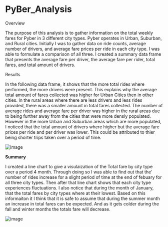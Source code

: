 # PyBer_Analysis


Overview

The purpose of this analysis is to gather information on the total weekly fares for Pyber in 3 different city types.
Pyber operates in Urban, Suburban, and Rural cities. Initially I was to gather data on ride counts, average number of drivers, and average fare
prices per ride in each city type. I was able to formulate a comparison of all three. I created a summary data frame that presents the average 
fare per driver, the average fare per rider, total fares, and total amount of drivers.


Results

In the following data frame, it shows that the more total rides where performed, the more drivers were present. This explains why the average
total amount of fares collected was higher for Urban Cities then in other cities. In the rural areas where there are less drivers and less rides 
provided, there was a smaller amount in total fares collected. The number of average rides and average fare per driver was higher in the rural 
areas due to being further away from the cities that were more densly populated. However in the more Urban and Suburban areas which are more populated, 
I noticed that the total amount of drivers where higher but the average fare prices per ride and per driver was lower. This could be attributed to 
thier being shorter trips taken over a period of time.

![image](https://user-images.githubusercontent.com/95897077/152429099-60bd8c8e-8826-486f-8ec8-efc6e5f56129.png)


**Summary**

I created a line chart to give a visulaization of the Total fare by city type over a period 4 month. Through doing so I was able to find out that the'
number of rides increase for a slight period of time at the end of febuary for all three city types. Then after that line chart shows that each city type
experiences fluctuations. I also notice that during the month of January, that the total fares by city types where at their lowest. Based on this 
informaiton it I think that it is safe to assume that during the summer month an increase in total fares can be expected. And as it gets colder
during the fall and winter months the totals fare will decrease.

![image](https://user-images.githubusercontent.com/95897077/152429280-420e5b10-8fbf-4331-9d26-8d0b81d7497f.png)
